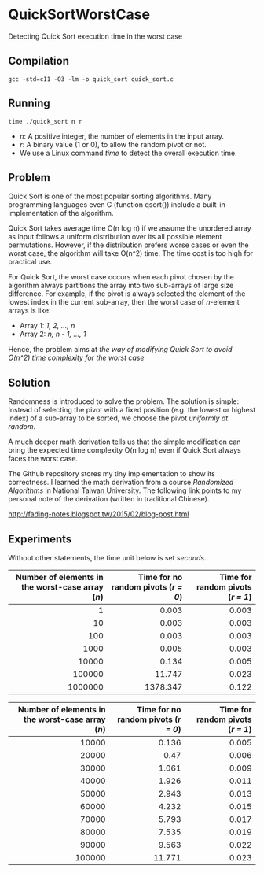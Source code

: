 # QuickSortWorstCase
Detecting Quick Sort execution time in the worst case

## Compilation

```
gcc -std=c11 -O3 -lm -o quick_sort quick_sort.c
```

## Running

```
time ./quick_sort n r
```

* *n*: A positive integer, the number of elements in the input array.
* *r*: A binary value (1 or 0), to allow the random pivot or not.
* We use a Linux command *time* to detect the overall execution time.

## Problem

Quick Sort is one of the most popular sorting algorithms.
Many programming languages even C (function qsort()) include a built-in implementation of the algorithm.

Quick Sort takes average time O(n log n) if we assume the unordered array as input follows a uniform distribution over its all possible element permutations. However, if the distribution prefers worse cases or even the worst case, the algorithm will take O(n^2) time. The time cost is too high for practical use.

For Quick Sort, the worst case occurs when each pivot chosen by the algorithm always partitions the array into two sub-arrays of large size difference. For example, if the pivot is always selected the element of the lowest index in the current sub-array, then the worst case of *n*-element arrays is like:

- Array 1: *1, 2, ..., n*
- Array 2: *n, n - 1, ..., 1*

Hence, the problem aims at *the way of modifying Quick Sort to avoid O(n^2) time complexity for the worst case*

## Solution

Randomness is introduced to solve the problem.
The solution is simple:
Instead of selecting the pivot with a fixed position (e.g. the lowest or highest index) of a sub-array to be sorted,
we choose the pivot *uniformly at random*.

A much deeper math derivation tells us that the simple modification can bring the expected time complexity O(n log n) even if Quick Sort always faces the worst case.

The Github repository stores my tiny implementation to show its correctness. I learned the math derivation from a course *Randomized Algorithms* in National Taiwan University. The following link points to my personal note of the derivation (written in traditional Chinese).

http://fading-notes.blogspot.tw/2015/02/blog-post.html

## Experiments

Without other statements, the time unit below is set *seconds*.

| Number of elements in the worst-case array (*n*) | Time for no random pivots (*r = 0*) | Time for random pivots (*r = 1*) |
| --------: | --------: | --------: |
| 1 | 	0.003 | 	0.003 | 
| 10 | 	0.003 | 	0.003 | 
| 100 | 	0.003 | 	0.003 | 
| 1000 | 	0.005 | 	0.003 | 
| 10000 | 	0.134 | 	0.005 | 
| 100000 | 	11.747 | 	0.023 | 
| 1000000 | 	1378.347 | 	0.122 | 

| Number of elements in the worst-case array (*n*) | Time for no random pivots (*r = 0*) | Time for random pivots (*r = 1*) |
| --------: | --------: | --------: |
| 10000 | 	0.136 | 	0.005 | 
| 20000 | 	0.47 | 	0.006 | 
| 30000 | 	1.061 | 	0.009 | 
| 40000 | 	1.926 | 	0.011 | 
| 50000 | 	2.943 | 	0.013 | 
| 60000 | 	4.232 | 	0.015 | 
| 70000 | 	5.793 | 	0.017 | 
| 80000 | 	7.535 | 	0.019 | 
| 90000 | 	9.563 | 	0.022 | 
| 100000 | 	11.771 | 	0.023 | 
